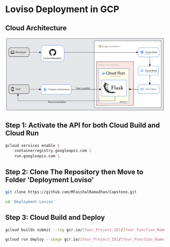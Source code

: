 # Loviso Deployment in GCP

## Cloud Architecture
![GLoviso’s Cloud Architecture](loviso-cloud-architecture.jpg)

## Step 1: Activate the API for both Cloud Build and Cloud Run 
```bash
gcloud services enable \
    containerregistry.googleapis.com \
    run.googleapis.com \
```

## Step 2: Clone The Repository then Move to Folder 'Deployment Loviso'
```bash
git clone https://github.com/MFaishalRamadhan/Capstone.git
```
```bash
cd 'Deployment Loviso'
```

## Step 3: Cloud Build and Deploy
```bash
gcloud builds submit --tag gcr.io/[Your_Project_ID]/[Your_Function_Name]
```
```bash
gcloud run deploy --image gcr.io/[Your_Project_ID]/[Your_Function_Name] --platform managed
```
